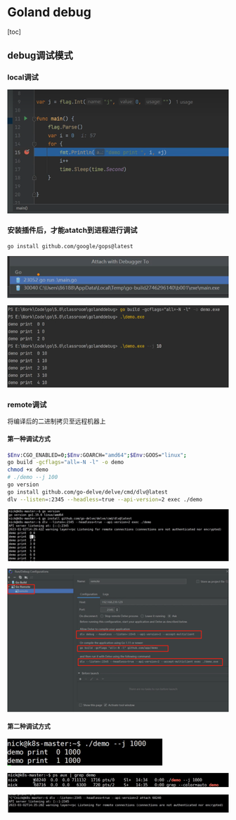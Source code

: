 # Goland debug

[toc]

## debug调试模式

### local调试

![image-20230701201726702](imgs/image-20230701201726702.png)

### 安装插件后，才能atatch到进程进行调试

```bash
go install github.com/google/gops@latest
```

![image-20230701195831237](imgs/image-20230701195831237.png)

![image-20230701200009175](imgs/image-20230701200009175.png)

### remote调试

将编译后的二进制拷贝至远程机器上

#### 第一种调试方式

```bash
$Env:CGO_ENABLED=0;$Env:GOARCH="amd64";$Env:GOOS="linux"; 
go build -gcflags="all=-N -l" -o demo
chmod +x demo
# ./demo --j 100
go version
go install github.com/go-delve/delve/cmd/dlv@latest
dlv --listen=:2345 --headless=true --api-version=2 exec ./demo
```

![image-20230701201305907](imgs/image-20230701201305907.png)

![image-20230701201218653](imgs/image-20230701201218653.png)

#### 第二种调试方式

![image-20230701201610859](imgs/image-20230701201610859.png)

![image-20230701201631729](imgs/image-20230701201631729.png)

![image-20230701201653974](imgs/image-20230701201653974.png)

